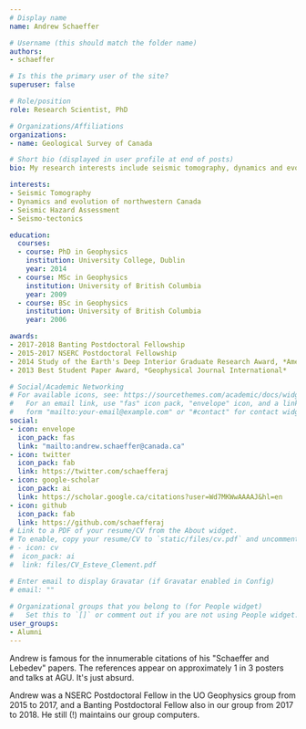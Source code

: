 ```yaml
---
# Display name
name: Andrew Schaeffer

# Username (this should match the folder name)
authors:
- schaeffer

# Is this the primary user of the site?
superuser: false

# Role/position
role: Research Scientist, PhD

# Organizations/Affiliations
organizations:
- name: Geological Survey of Canada 

# Short bio (displayed in user profile at end of posts)
bio: My research interests include seismic tomography, dynamics and evolution of northwestern Canada, seismic hazard assessment, and seismo-tectonics

interests:
- Seismic Tomography
- Dynamics and evolution of northwestern Canada
- Seismic Hazard Assessment
- Seismo-tectonics

education:
  courses:
  - course: PhD in Geophysics
    institution: University College, Dublin
    year: 2014
  - course: MSc in Geophysics
    institution: University of British Columbia
    year: 2009
  - course: BSc in Geophysics
    institution: University of British Columbia
    year: 2006

awards:
- 2017-2018 Banting Postdoctoral Fellowship
- 2015-2017 NSERC Postdoctoral Fellowship
- 2014 Study of the Earth's Deep Interior Graduate Research Award, *American Geophysical Union*
- 2013 Best Student Paper Award, *Geophysical Journal International*

# Social/Academic Networking
# For available icons, see: https://sourcethemes.com/academic/docs/widgets/#icons
#   For an email link, use "fas" icon pack, "envelope" icon, and a link in the
#   form "mailto:your-email@example.com" or "#contact" for contact widget.
social:
- icon: envelope
  icon_pack: fas
  link: "mailto:andrew.schaeffer@canada.ca"
- icon: twitter
  icon_pack: fab
  link: https://twitter.com/schaefferaj
- icon: google-scholar
  icon_pack: ai
  link: https://scholar.google.ca/citations?user=Wd7MKWwAAAAJ&hl=en
- icon: github
  icon_pack: fab
  link: https://github.com/schaefferaj
# Link to a PDF of your resume/CV from the About widget.
# To enable, copy your resume/CV to `static/files/cv.pdf` and uncomment the lines below.  
# - icon: cv
#  icon_pack: ai
#  link: files/CV_Esteve_Clement.pdf

# Enter email to display Gravatar (if Gravatar enabled in Config)
# email: ""
  
# Organizational groups that you belong to (for People widget)
#   Set this to `[]` or comment out if you are not using People widget.  
user_groups:
- Alumni
---
```


Andrew is famous for the innumerable citations of his "Schaeffer and Lebedev" papers. The references appear on approximately 1 in 3 posters and talks at AGU. It's just absurd.

Andrew was a NSERC Postdoctoral Fellow in the UO Geophysics group from 2015 to 2017, and a Banting Postdoctoral Fellow also in our group from 2017 to 2018. He still (!) maintains our group computers.
